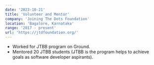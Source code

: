```yaml
---
date: '2023-10-21'
title: 'Volunteer and Mentor'
company: 'Joining The Dots Foundation'
location: 'Bagalore, Karnataka'
range: '2017 - present'
url: 'https://jtdfoundation.org/'
---
```


- Worked for JTBB program on Ground.
- Mentored 20 JTBB students (JTBB is the program helps to achieve goals as software developer aspirants).